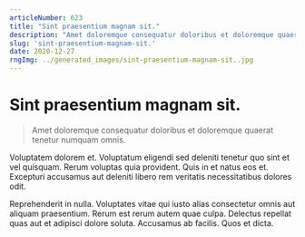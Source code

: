 ```yaml
---
articleNumber: 623
title: "Sint praesentium magnam sit."
description: "Amet doloremque consequatur doloribus et doloremque quaerat tenetur numquam omnis."
slug: 'sint-praesentium-magnam-sit.'
date: 2020-12-27
rngImg: ../generated_images/sint-praesentium-magnam-sit..jpg
---
```


# Sint praesentium magnam sit.

> Amet doloremque consequatur doloribus et doloremque quaerat tenetur numquam omnis.

Voluptatem dolorem et. Voluptatum eligendi sed deleniti tenetur quo sint et vel quisquam. Rerum voluptas quia provident. Quis in et natus eos et. Excepturi accusamus aut deleniti libero rem veritatis necessitatibus dolores odit.
 Reprehenderit in nulla. Voluptates vitae qui iusto alias consectetur omnis aut aliquam praesentium. Rerum est rerum autem quae culpa. Delectus repellat quas aut et adipisci dolore soluta. Accusamus ab facilis. Quos et dicta.
